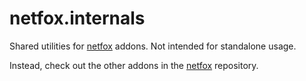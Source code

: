 # netfox.internals

Shared utilities for [netfox] addons. Not intended for standalone usage.

Instead, check out the other addons in the [netfox] repository.


[netfox]: https://github.com/foxssake/netfox
